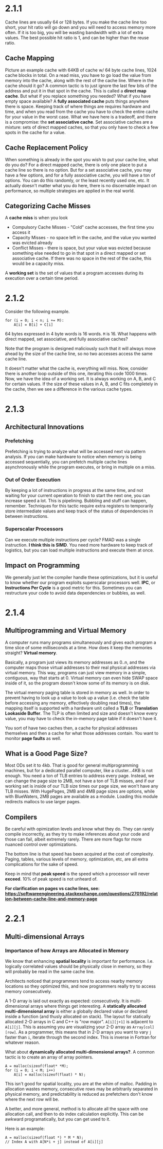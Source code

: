 # 2.1.1
Cache lines are usually 64 or 128 bytes. If you make the cache line too short, your hit ratio will go down and you will need to access memory more often. If it is too big, you will be wasting bandwidth with a lot of extra values.
The best possible hit ratio is 1, and can be higher than the reuse ratio.

## Cache Mapping
Picture an example cache with 64KB of cache w/ 64 byte cache lines, 1024 cache blocks in total. On a read miss, you have to go load the value from memory into the cache, along with the rest of the cache line. Where in the cache should it go? A common tactic is to just ignore the last few bits of the address and put it in that spot in the cache. This is called a **direct map cache**. But what if you replace something you needed? What if you have empty space available?
A **fully associated cache** puts things anywhere there is space. Keeping track of where things are requires hardware and time, and when you read from the cache you have to check the entire cache for your value in the worst case.  What we have here is a tradeoff, and there is a compromise: the **set associative cache**. Set associative caches are a mixture: sets of direct mapped caches, so that you only have to check a few spots in the cache for a value. 

## Cache Replacement Policy
When something is already in the spot you wish to put your cache line, what do you do? For a direct mapped cache, there is only one place to put a cache line so there is no option. But for a set associative cache, you may have a few options, and for a fully associative cache, you will have a ton of options. You can do this randomly, or the least recently used one, etc. It actually doesn't matter what you do here, there is no discernable impact on performance, so multiple strategies are applied in the real world. 

## Categorizing Cache Misses
A **cache miss** is when you look
* Compulsory Cache Misses - "Cold" cache accesses, the first time you access it 
* Capacity Misses - no space left in the cache, and the value you wanted was evicted already
* Conflict Misses - there is space, but your value was evicted because something else needed to go in that spot in a direct mapped or set associative cache. If there was no space in the rest of the cache, this would be a capacity miss. 


A **working set** is the set of values that a program accesses during its execution over a certain time period.

# 2.1.2
Consider the following example.
```
for (i = 0; i < n; i += M):
	A[i] = B[i] + C[i]
```
64 bytes expressed in 4 byte words is 16 words. `M` is 16.
What happens with direct mapped, set associative, and fully associative caches?

Note that the program is designed maliciously such that it will always move ahead by the size of the cache line, so no two accesses access the same cache line. 

It doesn't matter what the cache is, everything will miss. Now, consider there is another loop outside of this one, iterating this code 1000 times. Now, we have the idea of a working set. It is always working on A, B, and C for certain values. If the size of these values in A, B, and C fits completely in the cache, then we see a difference in the various cache types. 

# 2.1.3
## Architectural Innovations
### Prefetching
Prefetching is trying to analyze what will be accessed next via pattern analysis. If you can make hardware to notice when memory is being accessed sequentially, you can prefetch multiple cache lines asynchronously while the program executes, or bring in multiple on a miss. 
### Out of Order Execution
By keeping a lot of instructions in progress at the same time, and not waiting for your current operation to finish to start the next one, you can increase speed a lot. This is pipelining. Bubbling and stuff can happen, remember. Techniques for this tactic require extra registers to temporarily store intermediate values and keep track of the status of dependencies in between instructions.

### Superscalar Processors
Can we execute multiple instructions per cycle? FMAD was a single instruction. __I think this is SIMD__. You need more hardware to keep track of logistics, but you can load multiple instructions and execute them at once.

## Impact on Programming
We generally just let the compiler handle these optimizations, but it is useful to know whether our program exploits superscalar processors well. **IPC**, or **Instructions Per Cycle** is a good metric for this. Sometimes you can restructure your code to avoid data dependencies or bubbles, as well.

# 2.1.4 
## Multiprogramming and Virtual Memory
A computer runs many programs simultaneously and gives each program a time slice of some milliseconds at a time. How does it keep the memories straight? **Virtual memory**. 

Basically, a program just views its memory addresses as 0..n, and the computer maps those virtual addresses to their real physical addresses via virtual memory. This way, programs can just  view memory in a simple, contiguous, way that starts at 0. Virtual memory can even hide SWAP space inside of it, so the program doesn't know some of its memory is on disk. 

The virtual memory paging table is stored in memory as well. In order to prevent having to look up a value to look up a value (i.e. check the table before accessing any memory, effectively doubling read times), the mapping itself is supported with a hardware unit called a **TLB** or **Translation Lookaside Buffer**. The TLP is often limited and size and doesn't know every value, you may have to check the in-memory page table if it doesn't have it.

You sort of have two caches then, a cache for physical addresses themselves and then a cache for what those addresses contain. You want to monitor **page faults** as well.

## What is a Good Page Size?
Most ODs set it to 4kb. That is good for general multiprogramming machines, but for a dedicated parallel computer, like a cluster...4KB is not enough. You need a ton of TLB entries to address every page. Instead, we can change the page size to 2MB, not have a ton of TLB misses, and if our working set is inside of our TLB size times our page size, we won't have any TLB misses. With HugePages, 2MB and 4MB page sizes are options, while with BlueWaters, 2MB pages are available as a module. Loading this module redirects mallocs to use larger pages.

## Compilers
Be careful with opimization levels and know what they do. They can rarely compile incorrectly, as they try to make inferences about your code and those can fail, albeit extremely rarely. There are more flags for more nuanced control over optimizations. 


The bottom line is that speed has been acquired at the cost of complexity. Paging, tables, various levels of memory, optimization, etc, are all extra complications for the sake of speed. 

Keep in mind that **peak speed** is the speed which a processor will never __exceed__. 10% of peak speed is not unheard of. 

__For clarification on pages vs cache lines, see: https://softwareengineering.stackexchange.com/questions/270192/relation-between-cache-line-and-memory-page__

# 2.2.1
## Multi-dimensional Arrays
### Importance of how Arrays are Allocated in Memory
We know that enhancing **spatial locality** is important for performance. I.e. logically correlated values should be physically close in memory, so they will probably be read in the same cache line.

Architects noticed that programmers tend to access nearby memory locations so they optimized this, and now programmers really try to access memory consecutively. 

A 1-D array is laid out exactly as expected: consecutively. It is multi-dimensional arrays where things get interesting. A **statically allocated multi-dimensional array** is either a globally declared value or declared inside a function (and thusly allocated on stack). The layout for statically allocated 2-D arrays in C and C++ is "row major". `A[i][j+1]` is adjacent to `A[i][j]`. This is assuming you are visualizing your 2-D array as `Array[col][row]`. As a programmer, this means that in 2-D arrays you want to vary `j` faster than `i`, iterate through the second index. This is inverse in Fortran for whatever reason. 

What about **dynamically allocated multi-dimensional arrays?**. A common tactic is to  create an array of array pointers. 
```
A = malloc(sizeof(float* *M);
for (i = 0; i < M; i++) 
	A[i] = malloc(sizeof(float) * N);
```
This isn't good for spatial locality, you are at the whim of malloc. Padding in allocation wastes memory, consecutive rows may be arbitrarily separated in physical memory, and predictability is reduced as prefetchers don't know where the next row will be.

A better, and more general, method is to allocate all the space with one allocation call, and then to do index calculation explicitly. This can be awkward programatically, but you can get used to it.

Here is an example:
```
A = malloc(sizeof(float *) * M * N);
// Index A with A[N*i + j] instead of A[i][j]

```


